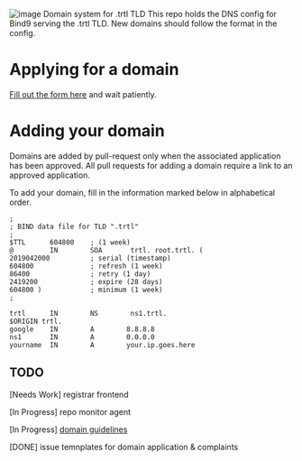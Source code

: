 ![image](https://user-images.githubusercontent.com/34389545/56409412-8f1c4600-623e-11e9-961b-ed57382df370.png)
Domain system for .trtl TLD
This repo holds the DNS config for Bind9 serving the .trtl TLD. New domains should follow the format in the config.

# Applying for a domain
[Fill out the form here](https://github.com/turtlecoin/.trtl/issues/new?assignees=&labels=REQUEST&template=-trtl-tld-domain-application.md&title=%5BREQUEST%5D+YourDomainHere.trtl) and wait patiently.

# Adding your domain
Domains are added by pull-request only when the associated application has been approved. All pull requests for adding a domain require a link to an approved application.

To add your domain, fill in the information marked below in alphabetical order.

``` 
;
; BIND data file for TLD ".trtl"
;
$TTL      604800    ; (1 week)
@         IN        SOA       trtl. root.trtl. (
2019042000          ; serial (timestamp)
604800              ; refresh (1 week)
86400               ; retry (1 day)
2419200             ; expire (28 days)
604800 )            ; minimum (1 week)
;

trtl      IN        NS        ns1.trtl.
$ORIGIN trtl.
google    IN        A        8.8.8.8
ns1       IN        A        0.0.0.0
yourname  IN        A        your.ip.goes.here
```

## TODO
[Needs Work] registrar frontend

[In Progress] repo monitor agent

[In Progress] [domain guidelines](https://github.com/turtlecoin/.trtl/issues/1)

[DONE] issue temnplates for domain application & complaints

